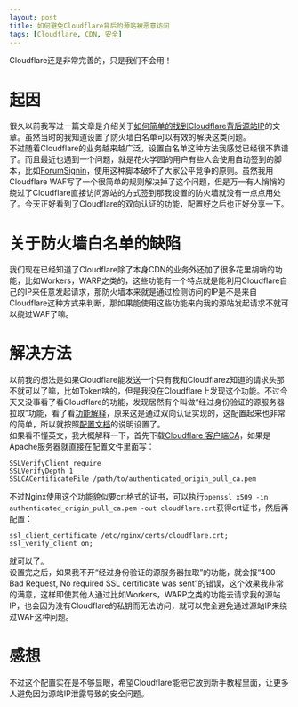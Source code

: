 ```yaml
---
layout: post
title: 如何避免Cloudflare背后的源站被恶意访问
tags: [Cloudflare, CDN, 安全]
---
```


  Cloudflare还是非常完善的，只是我们不会用！<!--more-->    

# 起因
  很久以前我写过一篇文章是介绍关于[如何简单的找到Cloudflare背后源站IP](/2019/05/03/origip.html)的文章。虽然当时的我知道设置了防火墙白名单可以有效的解决这类问题。   
  不过随着Cloudflare的业务越来越广泛，设置白名单这种方法我感觉已经很不靠谱了。而且最近也遇到一个问题，就是花火学园的用户有些人会使用自动签到的脚本，比如[ForumSignin](https://github.com/LovesAsuna/ForumSignin)，使用这种脚本破坏了大家公平竞争的原则。虽然我用Cloudflare WAF写了一个很简单的规则解决掉了这个问题，但是万一有人悄悄的绕过了Cloudflare直接访问源站的方式签到那我设置的防火墙就没有一点点用处了。今天正好看到了Cloudflare的双向认证的功能，配置好之后也正好分享一下。

# 关于防火墙白名单的缺陷
  我们现在已经知道了Cloudflare除了本身CDN的业务外还加了很多花里胡哨的功能，比如Workers，WARP之类的，这些功能有一个特点就是能利用Cloudflare自己的IP来任意发起请求，那防火墙本来就是通过检测访问的IP是不是来自Cloudflare这种方式来判断，那如果能使用这些功能来向我的源站发起请求不就可以绕过WAF了嘛。   

# 解决方法
  以前我的想法是如果Cloudflare能发送一个只有我和Cloudflarez知道的请求头那不就可以了嘛，比如Token啥的，但是我没在Cloudflare上发现这个功能。不过今天又没事看了看Cloudflare的功能，发现居然有个叫做“经过身份验证的源服务器拉取”功能，看了看[功能解释](https://developers.cloudflare.com/ssl/origin-configuration/__authenticated-origin-pull/explanation/)，原来这是通过双向认证实现的，这配置起来也非常的简单，所以就按照[配置文档](https://developers.cloudflare.com/ssl/origin-configuration/authenticated-origin-pull/set-up)的说明设置了。   
  如果看不懂英文，我大概解释一下，首先下载[Cloudflare 客户端CA](https://developers.cloudflare.com/ssl/static/authenticated_origin_pull_ca.pem)，如果是Apache服务器就直接在配置文件里面写：   
```
SSLVerifyClient require
SSLVerifyDepth 1
SSLCACertificateFile /path/to/authenticated_origin_pull_ca.pem
```
  不过Nginx使用这个功能貌似要crt格式的证书，可以执行`openssl x509 -in authenticated_origin_pull_ca.pem -out cloudflare.crt`获得crt证书，然后再配置：   
```
ssl_client_certificate /etc/nginx/certs/cloudflare.crt;
ssl_verify_client on;
```
  就可以了。   
  设置完之后，如果我不开“经过身份验证的源服务器拉取”的功能，就会报“400 Bad Request, No required SSL certificate was sent”的错误，这个效果我非常的满意，这样即使其他人通过比如Workers，WARP之类的功能去请求我的源站IP，也会因为没有Cloudflare的私钥而无法访问，就可以完全避免通过源站IP来绕过WAF这种问题。

# 感想
  不过这个配置实在是不够显眼，希望Cloudflare能把它放到新手教程里面，让更多人避免因为源站IP泄露导致的安全问题。
